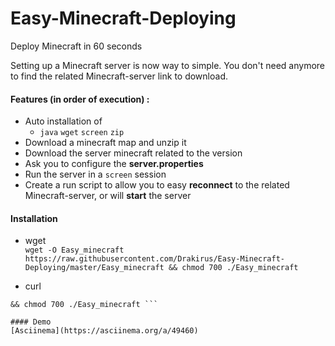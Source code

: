 # Easy-Minecraft-Deploying
Deploy Minecraft in 60 seconds  

Setting up a Minecraft server is now way to simple. You don't need anymore to find the related Minecraft-server link to download.  

#### Features (in order of execution) :
  - Auto installation of
    * `java` `wget` `screen` `zip`
  - Download a minecraft map and unzip it
  - Download the server minecraft related to the version
  - Ask you to configure the **server.properties**
  - Run the server in a `screen` session
  - Create a run script to allow you to easy **reconnect** to the related Minecraft-server, or will **start** the server

#### Installation
 - wget  
 ```wget -O Easy_minecraft https://raw.githubusercontent.com/Drakirus/Easy-Minecraft-Deploying/master/Easy_minecraft && chmod 700 ./Easy_minecraft ```
 
 - curl  
 ```curl -O https://raw.githubusercontent.com/Drakirus/Easy-Minecraft-Deploying/master/Easy_minecraft
&& chmod 700 ./Easy_minecraft ```
 
#### Demo 
[Asciinema](https://asciinema.org/a/49460)
